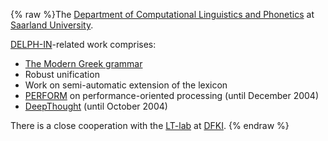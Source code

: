 {% raw %}The [Department of Computational Linguistics and
Phonetics](http://www.coli.uni-saarland.de/) at [Saarland
University](http://www.uni-saarland.de/).

[DELPH-IN](http://www.delph-in.net/)-related work comprises:

- [The Modern Greek grammar](http://www.delph-in.net/mgrg/index.html)
- Robust unification
- Work on semi-automatic extension of the lexicon
- [PERFORM](http://www.coli.uni-saarland.de/projects/sfb378/2002-2004/projects.php4?action=2&w=1)
on performance-oriented processing (until December 2004)
- [DeepThought](http://www.project-deepthought.net/) (until
October 2004)

There is a close cooperation with the [LT-lab](http://www.dfki.de/lt/)
at [DFKI](http://www.dfki.de/).
<update date omitted for speed>{% endraw %}